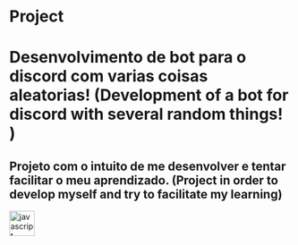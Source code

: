 # Project 

<h1>Desenvolvimento de bot para o discord com varias coisas aleatorias! (Development of a bot for discord with several random things!
)</h1>

<h2>Projeto com o intuito de me desenvolver e tentar facilitar o meu aprendizado. (Project in order to develop myself and try to facilitate my learning)</h2>

<div style={flex-direction: row}>

<img src="https://devicons.github.io/devicon/devicon.git/icons/javascript/javascript-original.svg" alt="javascript" width="45" height="45"/>
</div>
